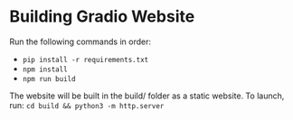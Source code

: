 # Building Gradio Website

Run the following commands in order:
- `pip install -r requirements.txt`
- `npm install`
- `npm run build`

The website will be built in the build/ folder as a static website. To launch, run: `cd build && python3 -m http.server`
